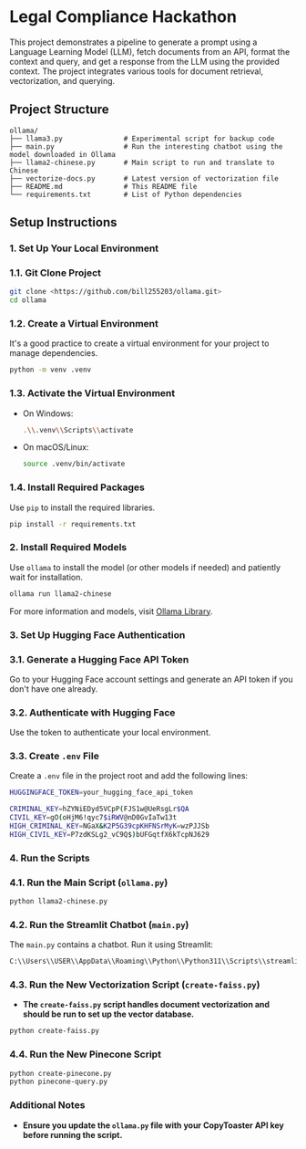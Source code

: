 # Legal Compliance Hackathon

This project demonstrates a pipeline to generate a prompt using a Language Learning Model (LLM), fetch documents from an API, format the context and query, and get a response from the LLM using the provided context. The project integrates various tools for document retrieval, vectorization, and querying.

## Project Structure

```
ollama/
├── llama3.py               # Experimental script for backup code
├── main.py                 # Run the interesting chatbot using the model downloaded in Ollama
├── llama2-chinese.py       # Main script to run and translate to Chinese
├── vectorize-docs.py       # Latest version of vectorization file
├── README.md               # This README file
└── requirements.txt        # List of Python dependencies

```

## Setup Instructions

### 1. Set Up Your Local Environment

### 1.1. Git Clone Project

```bash
git clone <https://github.com/bill255203/ollama.git>
cd ollama

```

### 1.2. Create a Virtual Environment

It's a good practice to create a virtual environment for your project to manage dependencies.

```bash
python -m venv .venv

```

### 1.3. Activate the Virtual Environment

- On Windows:

  ```bash
  .\\.venv\\Scripts\\activate

  ```

- On macOS/Linux:

  ```bash
  source .venv/bin/activate

  ```

### 1.4. Install Required Packages

Use `pip` to install the required libraries.

```bash
pip install -r requirements.txt

```

### 2. Install Required Models

Use `ollama` to install the model (or other models if needed) and patiently wait for installation.

```bash
ollama run llama2-chinese

```

For more information and models, visit [Ollama Library](https://ollama.com/library).

### 3. Set Up Hugging Face Authentication

### 3.1. Generate a Hugging Face API Token

Go to your Hugging Face account settings and generate an API token if you don't have one already.

### 3.2. Authenticate with Hugging Face

Use the token to authenticate your local environment.

### 3.3. Create `.env` File

Create a `.env` file in the project root and add the following lines:

```bash
HUGGINGFACE_TOKEN=your_hugging_face_api_token

CRIMINAL_KEY=hZYNiEDyd5VCpP(FJS1w@UeRsgLr$QA
CIVIL_KEY=gO(oHjM6!qyc7$iRWV@nD0GvIaTw13t
HIGH_CRIMINAL_KEY=NGaX&K2P5G39cpKHFNSrMyK=wzPJJSb
HIGH_CIVIL_KEY=P7zdKSLg2_vC9Q$)bUFGqtfX6kTcpNJ629

```

### 4. Run the Scripts

### 4.1. Run the Main Script (`ollama.py`)

```bash
python llama2-chinese.py

```

### 4.2. Run the Streamlit Chatbot (`main.py`)

The `main.py` contains a chatbot. Run it using Streamlit:

```bash
C:\\Users\\USER\\AppData\\Roaming\\Python\\Python311\\Scripts\\streamlit run main.py

```

### 4.3. Run the New Vectorization Script (`create-faiss.py`)

- **The `create-faiss.py` script handles document vectorization and should be run to set up the vector database.**

```bash
python create-faiss.py
```

### 4.4. Run the New Pinecone Script

```bash
python create-pinecone.py
python pinecone-query.py
```

### Additional Notes

- **Ensure you update the `ollama.py` file with your CopyToaster API key before running the script.**
